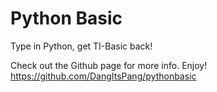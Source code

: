 # Python Basic

Type in Python, get TI-Basic back!

Check out the Github page for more info. Enjoy!
https://github.com/DangItsPang/pythonbasic